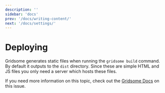 ```yaml
---
description: ''
sidebar: 'docs'
prev: '/docs/writing-content/'
next: '/docs/settings/'
---
```


# Deploying

Gridsome generates static files when running the `gridsome build` command. By default it outputs to the `dist` directory.
Since these are simple HTML and JS files you only need a server which hosts these files.

If you need more information on this topic, check out the [Gridsome Docs](https://gridsome.org/docs/deploy-to-netlify/) on this issue.
